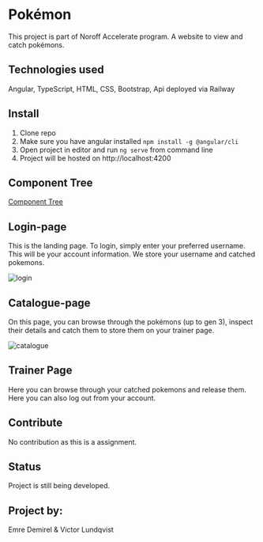 # Pokémon

This project is part of Noroff Accelerate program. A website to view and catch pokémons.

## Technologies used

Angular, TypeScript, HTML, CSS, Bootstrap, Api deployed via Railway

## Install

1. Clone repo
2. Make sure you have angular installed `npm install -g @angular/cli`
3. Open project in editor and run `ng serve` from command line
4. Project will be hosted on http://localhost:4200

## Component Tree
[Component Tree](src/assets/Angular.Assignment.pdf)

## Login-page
This is the landing page. To login, simply enter your preferred username. This will be your account information. We store your username and catched pokemons.

![login](https://github.com/98emre/Angular-Pokemon/assets/138670212/086e5489-2ba8-4d69-8fd8-6c70f5d51031)

## Catalogue-page
On this page, you can browse through the pokémons (up to gen 3), inspect their details and catch them to store them on your trainer page.

![catalogue](https://github.com/98emre/Angular-Pokemon/assets/138670212/70c1ae67-1a37-4e3b-aded-3ee85d2f9dac)

## Trainer Page
Here you can browse through your catched pokemons and release them. Here you can also log out from your account.

## Contribute
No contribution as this is a assignment.

## Status
Project is still being developed.

## Project by:
Emre Demirel & Victor Lundqvist

